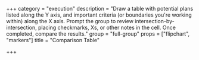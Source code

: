 +++
category = "execution"
description = "Draw a table with potential plans listed along the Y axis, and important criteria (or boundaries you're working within) along the X axis. Prompt the group to review intersection-by-intersection, placing checkmarks, Xs, or other notes in the cell. Once completed, compare the results."
group = "full-group"
props = ["flipchart", "markers"]
title = "Comparison Table"

+++
